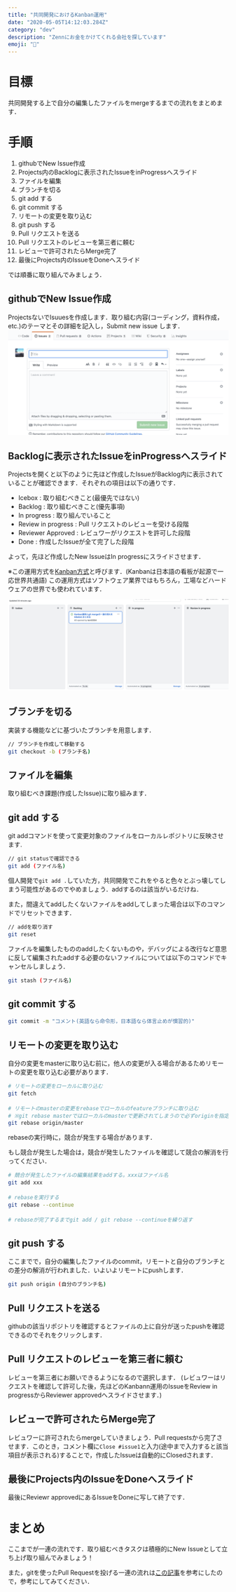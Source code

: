 ```yaml
---
title: "共同開発におけるKanban運用"
date: "2020-05-05T14:12:03.284Z"
category: "dev"
description: "Zennにお金をかけてくれる会社を探しています"
emoji: "🤝"
---
```


# 目標
共同開発する上で自分の編集したファイルをmergeするまでの流れをまとめます．
# 手順
1. githubでNew Issue作成
2. Projects内のBacklogに表示されたIssueをinProgressへスライド
3. ファイルを編集
4. ブランチを切る
5. git add する
6. git commit する
7. リモートの変更を取り込む
8.  git push する
9.  Pull リクエストを送る
10.  Pull リクエストのレビューを第三者に頼む
11.  レビューで許可されたらMerge完了
12.  最後にProjects内のIssueをDoneへスライド

では順番に取り組んでみましょう．

## githubでNew Issue作成
ProjectsないでIsuuesを作成します．取り組む内容(コーディング，資料作成，etc.)のテーマとその詳細を記入し，Submit new issue します．
![issueの立て方](start_issue.png)

## Backlogに表示されたIssueをinProgressへスライド
Projectsを開くと以下のように先ほど作成したIssueがBacklog内に表示されていることが確認できます．それぞれの項目は以下の通りです．

- Icebox : 取り組むべきこと(最優先ではない)
- Backlog : 取り組むべきこと(優先事項)
- In progress : 取り組んでいること
- Review in progress : Pull リクエストのレビューを受ける段階
- Reviewer Approved : レビュワーがリクエストを許可した段階
- Done : 作成したIssueが全て完了した段階

よって，先ほど作成したNew IssueはIn progressにスライドさせます．

※この運用方式を[Kanban方式](https://qiita.com/TAKAKING22/items/0a6412e5c3a95a90da50)と呼びます．(Kanbanは日本語の看板が起源で一応世界共通語)
この運用方式はソフトウェア業界ではもちろん，工場などハードウェアの世界でも使われています．

![kanban運用流れ](kanban.png)


## ブランチを切る
実装する機能などに基づいたブランチを用意します．
```bash
// ブランチを作成して移動する
git checkout -b (ブランチ名)
```

## ファイルを編集
取り組むべき課題(作成したIssue)に取り組みます．

## git add する
git addコマンドを使って変更対象のファイルをローカルレポジトリに反映させます.

```bash
// git statusで確認できる
git add (ファイル名)
```
個人開発で`git add .`していた方，共同開発でこれをやると色々とぶっ壊してしまう可能性があるのでやめましょう．addするのは該当がいるだけね．

また，間違えてaddしたくないファイルをaddしてしまった場合は以下のコマンドでリセットできます．
```bash
// addを取り消す
git reset
```
ファイルを編集したもののaddしたくないものや，デバッグによる改行など意思に反して編集されたaddする必要のないファイルについては以下のコマンドでキャンセルしましょう．
```bash
git stash (ファイル名)
```

## git commit する
```bash
git commit -m "コメント(英語なら命令形，日本語なら体言止めが慣習的)"
```

## リモートの変更を取り込む
自分の変更をmasterに取り込む前に，他人の変更が入る場合があるためリモートの変更を取り込む必要があります．


```bash
# リモートの変更をローカルに取り込む
git fetch

# リモートのmasterの変更をrebaseでローカルのfeatureブランチに取り込む
# ※git rebase masterではローカルのmasterで更新されてしまうので必ずoriginを指定すること
git rebase origin/master
```

rebaseの実行時に，競合が発生する場合があります．

もし競合が発生した場合は，競合が発生したファイルを確認して競合の解消を行ってください．
```bash
# 競合が発生したファイルの編集結果をaddする。xxxはファイル名
git add xxx

# rebaseを実行する
git rebase --continue

# rebaseが完了するまでgit add / git rebase --continueを繰り返す
```

## git push する
ここまでで，自分の編集したファイルのcommit，リモートと自分のブランチとの差分の解消が行われました．いよいよリモートにpushします．
```bash
git push origin (自分のブランチ名)
```

## Pull リクエストを送る
githubの該当リポジトリを確認するとファイルの上に自分が送ったpushを確認できるのでそれをクリックします．

## Pull リクエストのレビューを第三者に頼む
レビューを第三者にお願いできるようになるので選択します．
(レビュワーはリクエストを確認して許可した後，先ほどのKanbann運用のIssueをReview in progressからReviewer approvedへスライドさせます．)

## レビューで許可されたらMerge完了
レビュワーに許可されたらmergeしていきましょう．Pull requestsから完了させます．このとき，コメント欄に`Close #issue1`と入力(途中まで入力すると該当項目が表示される)することで，作成したIssueは自動的にClosedされます．

## 最後にProjects内のIssueをDoneへスライド
最後にReviewr approvedにあるIssueをDoneに写して終了です．

# まとめ
ここまでが一連の流れです．取り組むべきタスクは積極的にNew Issueとして立ち上げ取り組んでみましょう！

また，gitを使ったPull Requestを投げる一連の流れは[この記事](https://qiita.com/takamii228/items/80c0996a0b5fa39337bd)を参考にしたので，参考にしてみてください．
